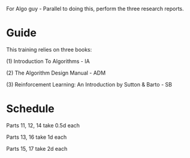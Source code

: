 For Algo guy - Parallel to doing this, perform the three research reports.

# Guide

This training relies on three books:

(1) Introduction To Algorithms - IA

(2) The Algorithm Design Manual - ADM

(3) Reinforcement Learning: An Introduction by Sutton & Barto - SB

# Schedule

Parts 11, 12, 14 take 0.5d each

Parts 13, 16 take 1d each

Parts 15, 17 take 2d each
